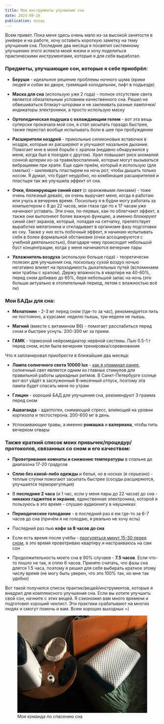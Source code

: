 ```yaml
---
title: Мои инструменты улучшения сна
date: 2023-09-16
publication: essay
---
```


Всем привет. Пока меня здесь очень мало из-за высокой занятости в универе и на работе, хочу оставить короткую заметку на тему улучшения сна. Последние два месяца я посвятил системному улучшению этого аспекта моей жизни и хочу поделиться практическими инструментами, которые я для себя выработал.

### Предметы, улучшающие сон, которые я себе приобрёл:

- **Беруши** - идеальное решение проблемы ночного шума (крики людей и собак во дворе, гремящий холодильник, лифт в подъезде)

- **Маска для сна** (использую уже 2 года) - полное отсутствие света является обязательным условием качественного сна. Решил не обвешиваться блэкаут-шторами и не заклеивать разные лампочки/индикаторы электроники, а просто использую маску

- **Ортопедическая подушка с охлаждающим гелем** - вот эта вещь суперски прокачала мой сон, я стал засыпать гораздо быстрее, также перестал вообще испытывать боли в шее при пробуждении

- **Расширители ноздрей** - прикольные силиконовые вставочки в ноздри, которые их расширяют и улучшают назальное дыхание. Помогает мне в моей борьбе с храпом (недавно обнаружился у меня, когда был в поездке с другом). Храп повышает риск аномалий сонной артерии из-за травм/воспалений, которые могут вызываться вибрациями при храпе. Еще один приём, который я использую (для смелых) - заклеивать пластырем на ночь рот, чтобы дышать только носом. Я думал, что будет неудобно, но комбинация расширителей и пластыря так же улучшила эффект от сна.

- **Очки, блокирующие синий свет** (с оранжевыми линзами) - тоже очень полезный девайс, он очень выручает меня, когда я работаю или учусь в вечернее время. Поскольку я в будни могу работать за компьютером с 8 до 22 часов, мои глаза где-то к 17 часам уже начинают уставать. Эти очки, по-первых, как-то облегчают эффект, а также они выполняют более важную функцию, а именно блокируют синий свет экранов, который, попадая на сетчатку, препятствует выработке мелатонина и откладывает в организме фазу подготовки ко сну. Также у них есть побочный эффект, я начинаю испытывать себя в более формальной обстановке (очки ассоциируются с учебной деятельностью), благодаря чему происходит небольшой буст концентрации, когда у меня начинаются вечерние пары

- **Увлажнитель воздуха** (использую больше года) - теоретически полезен для улучшения сна, поскольку сухой воздух ночью негативно влияет на проходимость дыхательных путей (вспоминаем мои траблы с храпом). Держу влажность в квартире на 40-60%, перед сном добиваю до 65%, беря небольшой запас на ночь (это больше актуально в отопительный период, летом с влажностью всё ок)

### Мои БАДы для сна:
- **Мелатонин** - 2-3 мг перед сном (где-то за час), рекомендуется пить не постоянно, а курсами: неделю пьешь, три недели не пьешь.

- **Магний** (вместе с витамином B6) - помогает расслабиться перед сном и быстрее уснуть. 200-300 мг за прием.

- **ГАМК** - тормозной нейромедиатор нервной системы. Пью 0.5-1 г перед сном, если была вечерняя тренировка/соревнования

Что я запланировал приобрести в ближайшие два месяца:
- **Лампа солнечного света 10000 lux** - [как я упоминал ранее](https://t.me/sanchpetblog/35), солнечный свет является одним из главных стимулов для правильной работы циркадных ритмов. В Санкт-Петербурге солнце вот-вот уйдёт в заслуженный 8-месячный отпуск, поэтому эта лампа будет спасать меня по утрам

- **Глицин** - хороший БАД для улучшения сна, рекомендуют 3 грамма перед сном

- **Ашваганда** - адаптоген, снимающий стресс, влияющий на уровни кортизола и тестостерона. 200-600 мг в день.

- Успокаивающие травы, а именно **ромашка** и **валериана**, чтобы пить вечерком отвары

### Также краткий список моих привычек/процедур/протоколов, связанных со сном и его качеством:

- **Проветривание комнаты и снижение температуры** в спальне до диапазона 17-20 градусов

- **Сплю без какой-либо одежды** и белья, но в носках (я серьезно) - теплые ступни помогают засыпать быстрее (сосуды расширяются, улучшается терморегуляция)

- В **последние 2 часа** (и 1 час, если у меня пары до 22 часов) до сна - **никаких гаджетов и экранов**, единственная электроника, которой я пользуюсь в это время - слушаю аудиокнигу в наушниках

- **Периодическое голодание** - в последний раз я ем где-то за 6-7 часов до сна (причём я не голодаю, я реально не хочу есть)

- Последний раз пью **кофе за 8 часов до сна**

- Если есть время после учёбы - [прогуляться минут 15-30 перед сном](/notes/20230825_my_new_habit/), в это время проветриваю квартиру и настраиваюсь на сам сон

- Продолжительность моего сна в 90% случаев - **7.5 часов**. Если что-то пошло не так, я сплю 6 часов. Принято считать, что фазы сна длятся 1.5 часа, поэтому я решил для себя выбирать кратное этому числу время (не могу быть уверен, что это 100% так, но мне так удобно)

Вот такой получился список практик/вещей/инструментов, которые я внедрил для комплексного улучшения сна. Если вы хотите улучшить свой сон, начните с этих вещей. Я сэкономил вам много времени и подготовил хороший чеклист. Эти практики срабатывают на многих людях и смогут помочь и вам. Всем хороших выходных =)
<figure>
    <img src="https://github.com/sanchpet/my_docker_stack/blob/master/sanchpetblog/images/essays/sleep_rescue_team.jpg?raw=true" alt="Вещи для сна">
    <figcaption>Моя команда по спасению сна</figcaption>
</figure>
